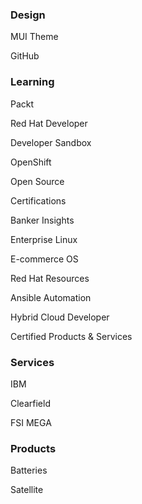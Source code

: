 ### Design

MUI Theme

GitHub

### Learning

Packt

Red Hat Developer

Developer Sandbox

OpenShift

Open Source

Certifications

Banker Insights

Enterprise Linux

E-commerce OS

Red Hat Resources

Ansible Automation

Hybrid Cloud Developer

Certified Products & Services

### Services 

IBM

Clearfield

FSI MEGA

### Products

Batteries

Satellite
